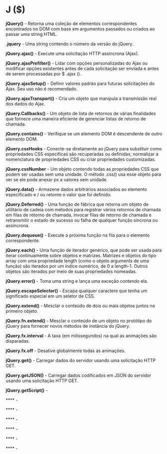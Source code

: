 # J ($)

**jQuery()** - Retorna uma coleção de elementos correspondentes encontrados no DOM com base em argumentos passados ou criados ao passar uma string HTML.

**.jquery** - Uma string contendo o número da versão do jQuery.

**jQuery.ajax()** - Execute uma solicitação HTTP assíncrona (Ajax).

**jQuery.ajaxPrefilter()** - Lidar com opções personalizadas do Ajax ou modificar opções existentes antes de cada solicitação ser enviada e antes de serem processadas por $ .ajax ().

**jQuery.ajaxSetup()** - Definir valores padrão para futuras solicitações do Ajax. Seu uso não é recomendado.

**jQuery.ajaxTransport()** - Cria um objeto que manipula a transmissão real dos dados do Ajax.

**jQuery.Callbacks()** - Um objeto de lista de retornos de várias finalidades que fornece uma maneira eficiente de gerenciar listas de retorno de chamada.

**jQuery.contains()** - Verifique se um elemento DOM é descendente de outro elemento DOM.

**jQuery.cssHooks** - Conecte-se diretamente ao jQuery para substituir como propriedades CSS específicas são recuperadas ou definidas, normalizar a nomenclatura de propriedades CSS ou criar propriedades customizadas.

**jQuery.cssNumber** - Um objeto contendo todas as propriedades CSS que podem ser usadas sem uma unidade. O método .css() usa esse objeto para ver se ele pode anexar px a valores sem unidade.

**jQuery.data()** - Armazene dados arbitrários associados ao elemento especificado e / ou retorne o valor que foi definido.

**jQuery.Deferred()** - Uma função de fábrica que retorna um objeto de utilitário de cadeia com métodos para registrar vários retornos de chamada em filas de retorno de chamada, invocar filas de retorno de chamada e retransmitir o estado de sucesso ou falha de qualquer função síncrona ou assíncrona.

**jQuery.dequeue()** - Execute a próxima função na fila para o elemento correspondente.

**jQuery.each()** - Uma função de iterador genérico, que pode ser usada para iterar continuamente sobre objetos e matrizes. Matrizes e objetos do tipo array com uma propriedade length (como o objeto arguments de uma função) são iterados por um índice numérico, de 0 a length-1. Outros objetos são iterados por meio de suas propriedades nomeadas.

**jQuery.error()** - Toma uma string e lança uma exceção contendo ela.

**jQuery.escapeSelector()** - Escapa qualquer caractere que tenha um significado especial em um seletor de CSS.

**jQuery.extend()** - Mesclar o conteúdo de dois ou mais objetos juntos no primeiro objeto.

**jQuery.fn.extend()** - Mesclar o conteúdo de um objeto no protótipo do jQuery para fornecer novos métodos de instância do jQuery.

**jQuery.fx.interval** - A taxa (em milissegundos) na qual as animações são disparadas.

**jQuery.fx.off** - Desative globalmente todas as animações.

**jQuery.get()** - Carregar dados do servidor usando uma solicitação HTTP GET.

**jQuery.getJSON()** - Carregar dados codificados em JSON do servidor usando uma solicitação HTTP GET.

**jQuery.getScript()** - 

**** - 

**** -

**** -

**** -

**** -

**** -

